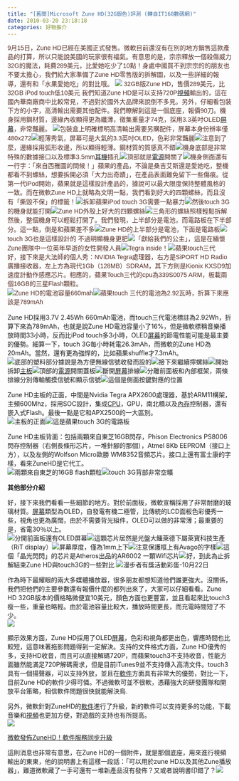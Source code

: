```yaml
---
title: "[舊聞]Microsoft Zune HD(32G銀色)評測 (轉自IT168數碼網)"
date: 2010-03-20 23:18:18
categories: 好物推介
---
```


  
 <span class="Apple-style-span" style="font-family: Arial; color: rgb(84, 45, 36); line-height: 20px;">9月15日，Zune HD已經在美國正式發售。微軟目前還沒有在別的地方銷售這款產品的打算，所以只能說美國的玩家很有福氣。有意思的是，宗宗釋放一個殺傷威力32G的魔法，耗費289美元，比愛她吃少了10點！身處中國買不到宗宗的的朋友也不要太擔心，我們給大家準備了Zune HD零售版的拆解圖，以及一些詳細的報導，還有和「水果愛她吃」的對比哦。 [![](http://image4.it168.com/2009/9/17/104d197c-63d5-4f24-baf9-22f6e67b8be0.jpg)](http://youa.baidu.com/item/6ea5d2c279d74cfe93b8a34d) 32GB版Zune HD，售價289美元，比32GB iPod touch低10美元 我們知道Zune HD是可以支持720P[視頻](http://movie.it168.com/ "視頻")輸出的，這在國內華南廠商中比較常見，不過對於國外大品牌來說倒不多見。另外，仔細看包裝下方的小字，高清輸出需要其他配件。我們瞭解到這是一個底座，報價90刀。機身採用鋼材質，邊緣內收顯得更為纖薄，徵集重量才74克，採用3.3英吋OLED[屏幕](http://product.it168.com/list/b/0107_1.shtml "屏幕")，非常豔麗。 [![](http://image4.it168.com/2009/9/17/ef6c4672-a937-4009-bf80-9302f6329a83.jpg)](http://youa.baidu.com/item/6ea5d2c279d74cfe93b8a34d)包裝盒上明確標明高清輸出需要另購配件，屏幕本身份辨率僅480x272[![](http://image4.it168.com/2009/9/17/720bef80-6d97-4ed5-8230-3dddbce3aff1.jpg)](http://youa.baidu.com/item/6ea5d2c279d74cfe93b8a34d)輕薄秀氣，屏幕可是大氣的3.3英吋OLED，色彩非常豔麗[![](http://image4.it168.com/2009/9/17/1e24c146-c686-45e2-b64e-6dda8277f901.jpg)](http://youa.baidu.com/item/6ea5d2c279d74cfe93b8a34d)注意到了麼，邊緣採用弧形收邊，所以顯得輕薄。鋼材質的質感真不錯[![](http://image4.it168.com/2009/9/17/d3a185f1-c048-4954-8052-671bb4175d33.jpg)](http://youa.baidu.com/item/6ea5d2c279d74cfe93b8a34d)機身底部是非常特殊的數據接口以及標準3.5mm[耳機](http://product.it168.com/list/b/0236_1.shtml "耳機")插孔[![](http://image4.it168.com/2009/9/17/925eef91-d6d7-4168-9d39-38e62a92e01d.jpg)](http://youa.baidu.com/item/6ea5d2c279d74cfe93b8a34d)頂部就是[電源](http://product.it168.com/list/b/0222_1.shtml "電源")開關了[![](http://image4.it168.com/2009/9/17/5a636fa3-1ee7-43ad-adc0-3a8d93c983a6.jpg)](http://youa.baidu.com/item/6ea5d2c279d74cfe93b8a34d)機身側面還有一行字：「來自西雅圖的問候！」蘋果的產品，不論是桑吉艾斯還是愛她吃，整機都看不到螺絲，想要拆開必須「大力出奇蹟」，在產品表面難免留下一些傷痕。從第一代iPod開始，蘋果就是這樣設計產品的，據說可以最大限度保持整體風格的一致。而在微軟Zune HD上就略為文明一點，我們看到好大的四顆螺絲，而且沒有「撕毀不保」的標籤！[![](http://image4.it168.com/2009/9/17/470bd15e-7253-492c-9754-57b8c91871eb.jpg)](http://youa.baidu.com/item/9a29400c0f669c2e54fdb996)拆卸蘋果iPod touch 3G需要一點暴力![](http://image4.it168.com/2009/9/17/08088ea3-486d-4fc8-a633-4e9c0a407efa.jpg)然後touch 3G的機身就能打開![](http://image4.it168.com/2009/9/17/d10e51e2-9b63-42ee-a349-234fa5e1810a.jpg)Zune HD外殼上好大的四顆螺絲![](http://image4.it168.com/2009/9/17/8b41cf5e-aecb-40cb-9ffd-0c36e3a56fab.jpg)三角形的螺絲照樣輕鬆拆解 然後，整個機身可以輕鬆打開了。我們發現，上半部分是電池，而電路板在下半部分。這一點，倒是和蘋果差不多![](http://image4.it168.com/2009/9/17/d5e0311a-1ce8-4886-b70b-fae7fe1498a8.jpg)Zune HD的上半部分是電池，下面是電路板![](http://image4.it168.com/2009/9/17/dcb5ecc4-92d1-4298-a9f7-dedba170ff36.jpg)touch 3G也是這樣設計的 不過明顯機身更肥![](http://image4.it168.com/2009/9/17/115318c1-28a2-4fea-8e91-c883cc83931b.jpg)「獻給我們的公主」，這是在緬懷Zune團隊中一位英年早逝的女性開發人員![](http://image4.it168.com/2009/9/17/e46e2500-318a-4249-94e3-ea2bfba82e55.jpg)Tegra inside！![](http://image4.it168.com/2009/9/17/5aca8ccd-f933-4b9c-b8ec-a84baeba085b.jpg)蘋果touch三代  
好，接下來是大法師的個人秀：NVIDIA Tegra處理器，右方是SiPORT HD Radio廣播接收器，左上方為現代1Gb（128MB）SDRAM，其下方則是Kionix KXSD9加速度計動作感應芯片。相應的，蘋果Touch三代的cpu為339S0075 ARM，板載兩個16GB的三星Flash顆粒。  
![](http://image4.it168.com/2009/9/17/a618d340-0d77-4601-a0af-84407217678d.jpg)Zune HD的電池容量660mah![](http://image4.it168.com/2009/9/17/278ba240-3205-4a6e-a07b-92abe606e161.jpg)蘋果touch 三代的電池為2.92瓦時，折算下來應該是789mAh

  
Zune HD採用3.7V 2.45Wh 660mAh電池，而touch三代電池標註為2.92Wh，折算下來為789mAh，也就是說Zune HD電池容量小了16%，但是微軟標稱音樂播放時間33小時，反而比iPod touch多3小時，OLED[屏幕](http://product.it168.com/list/b/0107_1.shtml "屏幕")的節電性能可能是最主要的優勢。細算一下，touch 3G每小時耗電26.3mAh，而微軟的Zune HD為20mAh。當然，還有更為強悍的，比如蘋果shuffle才7.3mAh。  
![](http://image4.it168.com/2009/9/17/d67a254b-6c41-40c6-a551-5d05f994ff6b.jpg)底部的塑料部分據說是為方便無線信號收發而設的![](http://image4.it168.com/2009/9/17/fa4749d5-492b-4a02-9534-b9439948ef60.jpg)接下來繼續擰螺絲![](http://image4.it168.com/2009/9/17/75801c56-7eae-4aef-9815-cb51b0319b6f.jpg)開始拆卸[主板](http://product.it168.com/list/b/0207_1.shtml "主板")![](http://image4.it168.com/2009/9/17/304263d5-2c54-4f20-8621-a9e4e5de5918.jpg)頂部的[電源](http://product.it168.com/list/b/0222_1.shtml "電源")開關蓋板![](http://image4.it168.com/2009/9/17/c388c643-0f29-4fa0-b8f6-e080c7dade96.jpg)斷開[屏幕](http://product.it168.com/list/b/0107_1.shtml "屏幕")排線![](http://image4.it168.com/2009/9/17/954bd41a-69ee-4f77-8ec9-ddff5dfd2659.jpg)分離前面板和內部框架，兩條排線分別傳輸觸摸信號和顯示信號![](http://image4.it168.com/2009/9/17/9968af1a-9520-4824-9f4f-cd996eaea828.jpg)這個是側面按鍵對應的位置

  
Zune HD主板的正面，中間是Nvidia Tegra APX2600處理器，基於ARM11構架，主頻600Mhz，採用SOC設計，集成[CPU](http://product.it168.com/list/b/0217_1.shtml "CPU")，GPU，南北橋以及[內存](http://product.it168.com/list/b/0205_1.shtml "內存")控制器，還有嵌入式Flash。最後一點是它和APX2500的一大區別。  
![](http://image4.it168.com/2009/9/17/969c81bc-e111-4e69-8ed8-310f8f6b9177.jpg)主板的正面![](http://image4.it168.com/2009/9/17/5aca8ccd-f933-4b9c-b8ec-a84baeba085b.jpg)這是蘋果touch 3G的電路板

  
Zune HD主板背面：包括兩顆來自東芝16GB閃存，Phison Electronics PS8006 閃存控制器（右側長條形芯片，一堆針腳的那個），Atmel 8Kb EEPROM（接口上方），以及左側的Wolfson Micro歐勝 WM8352音頻芯片。接口上還有富士康的字樣，看來ZuneHD是它代工。  
![](http://image4.it168.com/2009/9/17/9e7386ce-8c4c-48af-9622-fecd092d2014.jpg)兩顆來自東芝的16GB flash顆粒![](http://image4.it168.com/2009/9/17/7360630a-9cb7-4731-8600-b519d035a650.jpg)touch 3G背部非常空曠

**其他部分介紹**

 好，接下來我們看看一些細節的地方。對於前面板，微軟宣稱採用了非常耐磨的玻璃材質。[屏幕](http://product.it168.com/list/b/0107_1.shtml "屏幕")類型為OLED，自發電有機二極管，比傳統的LCD面板色彩優秀一些，視角也更為廣闊，由於不需要背光組件，OLED可以做的非常薄；最重要的是，省電30％以上。  
![](http://image4.it168.com/2009/9/17/403e8d95-ed08-42b1-a47d-37d45265c9ea.jpg)分開前面板還有OLED屏幕![](http://image4.it168.com/2009/9/17/c3e52fc7-d630-4afc-9906-7b4efdc4a01f.jpg)這顆芯片居然是光盤大鱷萊德下屬萊寶科技生產（RiT display）![](http://image4.it168.com/2009/9/17/ac105733-5f27-4cd3-8420-ba9e31a6b3dc.jpg)屏幕厚度，僅為1mm上下![](http://image4.it168.com/2009/9/17/dd07aa20-8c3b-4b19-a1b4-a3346ef424e6.jpg)注意保護框上有Avago的字樣![](http://image4.it168.com/2009/9/17/9b438efb-75b0-405b-b834-f9dc42001afb.jpg)這個「晶光閃閃」的芯片是Atheros出品的AR6002 一顆Wifi芯片![](http://image4.it168.com/2009/9/17/d0cf7689-934b-4435-a9a2-87d3b7a00371.jpg)好，到此為止拆解結束Zune HD與touch3G的一些對比 ![](http://image4.it168.com/2009/10/22/b525d251-939a-421d-a6e8-95736e744185.jpg)漫步者有獎活動彩蛋-10月22日

 作為時下最耀眼的兩大多媒體播放器，很多朋友都想知道他們誰更強大。沒關係，我們把他們的主要參數還有報價什麼的都列出來了，大家可以仔細看看。Zune HD 32GB版本的價格略微便宜10美元，顏色方面也更豐富，並且看起來比touch3瘦一些，重量也略輕。由於電池容量比較大，播放時間更長，而充電時間短了不少。  
![](http://image4.it168.com/2009/9/17/81f2d4ef-917a-4387-b0c5-de30d9c2e628.jpg)

 顯示效果方面，Zune HD採用了OLED[屏幕](http://product.it168.com/list/b/0107_1.shtml "屏幕")，色彩和視角都更出色，響應時間也比較短，這意味著拖影問題得到一定解決。支持的文件格式方面，Zune HD優秀的多，支持HD收音，而且可以直接解碼720P，而蘋果touch3不支持收音，性能方面雖然能滿足720P解碼需求，但是目前iTunes9並不支持傳入高清文件。touch3具有一個揚聲器，可以支持外放，並且在[軟件](http://software.it168.com/ "軟件")方面具有非常大的優勢，對比一下，目前Zune HD的軟件少得可憐。不過微軟可並不很軟，憑藉強大的研發團隊和開放平台策略，相信軟件問題很快就能解決鳥.

另外，微軟針對ZuneHD的[軟件](http://software.it168.com/ "軟件")進行了升級，新的軟件可以支持更多的功能，下載音樂和[視頻](http://movie.it168.com/ "視頻")也更加方便，對遊戲的支持也有所提高。  
![](http://image3.it168.com//2009/9/17/ef1496f8-a2e9-4d7c-87d6-b9cdb59c9489.jpg)

[微軟發佈ZuneHD！軟件服務同步升級](http://cms.corp.it168.com/Article/ArticleManage.aspx#)

 這則消息也非常有意思，在Zune HD的一個附件，就是那個底座，用來進行視頻輸出的東東，他的說明書上有這樣一段話：「可以用於zune HD以及其他Zune播放器」，難道微軟藏了一手可還有一堆新產品沒有發佈？又或者說明書印錯了？[![](http://image3.it168.com//2009/9/17/ab8b8933-28d3-48e8-a086-ff5e0b14601b.jpg)](http://youa.baidu.com/item/6ea5d2c279d74cfe93b8a34d)

</span>  